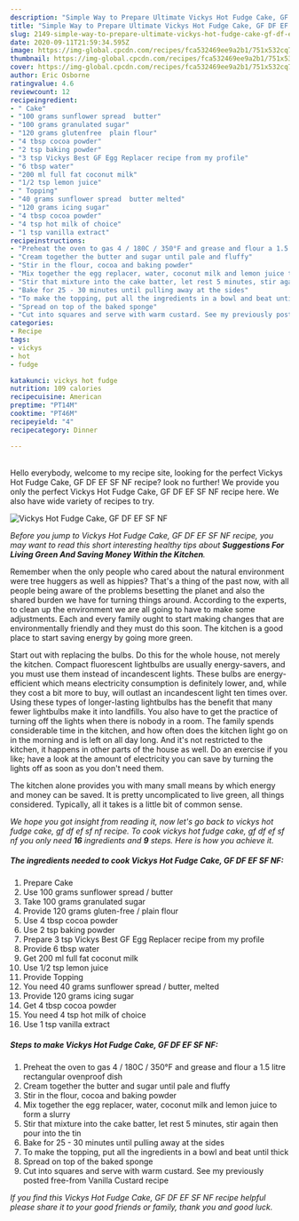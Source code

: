 ```yaml
---
description: "Simple Way to Prepare Ultimate Vickys Hot Fudge Cake, GF DF EF SF NF"
title: "Simple Way to Prepare Ultimate Vickys Hot Fudge Cake, GF DF EF SF NF"
slug: 2149-simple-way-to-prepare-ultimate-vickys-hot-fudge-cake-gf-df-ef-sf-nf
date: 2020-09-11T21:59:34.595Z
image: https://img-global.cpcdn.com/recipes/fca532469ee9a2b1/751x532cq70/vickys-hot-fudge-cake-gf-df-ef-sf-nf-recipe-main-photo.jpg
thumbnail: https://img-global.cpcdn.com/recipes/fca532469ee9a2b1/751x532cq70/vickys-hot-fudge-cake-gf-df-ef-sf-nf-recipe-main-photo.jpg
cover: https://img-global.cpcdn.com/recipes/fca532469ee9a2b1/751x532cq70/vickys-hot-fudge-cake-gf-df-ef-sf-nf-recipe-main-photo.jpg
author: Eric Osborne
ratingvalue: 4.6
reviewcount: 12
recipeingredient:
- " Cake"
- "100 grams sunflower spread  butter"
- "100 grams granulated sugar"
- "120 grams glutenfree  plain flour"
- "4 tbsp cocoa powder"
- "2 tsp baking powder"
- "3 tsp Vickys Best GF Egg Replacer recipe from my profile"
- "6 tbsp water"
- "200 ml full fat coconut milk"
- "1/2 tsp lemon juice"
- " Topping"
- "40 grams sunflower spread  butter melted"
- "120 grams icing sugar"
- "4 tbsp cocoa powder"
- "4 tsp hot milk of choice"
- "1 tsp vanilla extract"
recipeinstructions:
- "Preheat the oven to gas 4 / 180C / 350°F and grease and flour a 1.5 litre rectangular ovenproof dish"
- "Cream together the butter and sugar until pale and fluffy"
- "Stir in the flour, cocoa and baking powder"
- "Mix together the egg replacer, water, coconut milk and lemon juice to form a slurry"
- "Stir that mixture into the cake batter, let rest 5 minutes, stir again then pour into the tin"
- "Bake for 25 - 30 minutes until pulling away at the sides"
- "To make the topping, put all the ingredients in a bowl and beat until thick"
- "Spread on top of the baked sponge"
- "Cut into squares and serve with warm custard. See my previously posted free-from Vanilla Custard recipe"
categories:
- Recipe
tags:
- vickys
- hot
- fudge

katakunci: vickys hot fudge 
nutrition: 109 calories
recipecuisine: American
preptime: "PT14M"
cooktime: "PT46M"
recipeyield: "4"
recipecategory: Dinner

---
```

<br>
Hello everybody, welcome to my recipe site, looking for the perfect Vickys Hot Fudge Cake, GF DF EF SF NF recipe? look no further! We provide you only the perfect Vickys Hot Fudge Cake, GF DF EF SF NF recipe here. We also have wide variety of recipes to try.
<br>


![Vickys Hot Fudge Cake, GF DF EF SF NF](https://img-global.cpcdn.com/recipes/fca532469ee9a2b1/751x532cq70/vickys-hot-fudge-cake-gf-df-ef-sf-nf-recipe-main-photo.jpg)

<i>Before you jump to Vickys Hot Fudge Cake, GF DF EF SF NF recipe, you may want to read this short interesting healthy tips about 
<strong>Suggestions For Living Green And Saving Money Within the Kitchen</strong>.</i>
</br>

Remember when the only people who cared about the natural environment were tree huggers as well as hippies? That's a thing of the past now, with all people being aware of the problems besetting the planet and also the shared burden we have for turning things around. According to the experts, to clean up the environment we are all going to have to make some adjustments. Each and every family ought to start making changes that are environmentally friendly and they must do this soon. The kitchen is a good place to start saving energy by going more green.

Start out with replacing the bulbs. Do this for the whole house, not merely the kitchen. Compact fluorescent lightbulbs are usually energy-savers, and you must use them instead of incandescent lights. These bulbs are energy-efficient which means electricity consumption is definitely lower, and, while they cost a bit more to buy, will outlast an incandescent light ten times over. Using these types of longer-lasting lightbulbs has the benefit that many fewer lightbulbs make it into landfills. You also have to get the practice of turning off the lights when there is nobody in a room. The family spends considerable time in the kitchen, and how often does the kitchen light go on in the morning and is left on all day long. And it's not restricted to the kitchen, it happens in other parts of the house as well. Do an exercise if you like; have a look at the amount of electricity you can save by turning the lights off as soon as you don't need them.

The kitchen alone provides you with many small means by which energy and money can be saved. It is pretty uncomplicated to live green, all things considered. Typically, all it takes is a little bit of common sense.


<i>We hope you got insight from reading it, now let's go back to vickys hot fudge cake, gf df ef sf nf recipe. To cook vickys hot fudge cake, gf df ef sf nf you only need <strong>16</strong> ingredients and <strong>9</strong> steps. Here is how you achieve it.
</i>

##### The ingredients needed to cook Vickys Hot Fudge Cake, GF DF EF SF NF:

1. Prepare  Cake
1. Use 100 grams sunflower spread / butter
1. Take 100 grams granulated sugar
1. Provide 120 grams gluten-free / plain flour
1. Use 4 tbsp cocoa powder
1. Use 2 tsp baking powder
1. Prepare 3 tsp Vickys Best GF Egg Replacer recipe from my profile
1. Provide 6 tbsp water
1. Get 200 ml full fat coconut milk
1. Use 1/2 tsp lemon juice
1. Provide  Topping
1. You need 40 grams sunflower spread / butter, melted
1. Provide 120 grams icing sugar
1. Get 4 tbsp cocoa powder
1. You need 4 tsp hot milk of choice
1. Use 1 tsp vanilla extract


##### Steps to make Vickys Hot Fudge Cake, GF DF EF SF NF:

1. Preheat the oven to gas 4 / 180C / 350°F and grease and flour a 1.5 litre rectangular ovenproof dish
1. Cream together the butter and sugar until pale and fluffy
1. Stir in the flour, cocoa and baking powder
1. Mix together the egg replacer, water, coconut milk and lemon juice to form a slurry
1. Stir that mixture into the cake batter, let rest 5 minutes, stir again then pour into the tin
1. Bake for 25 - 30 minutes until pulling away at the sides
1. To make the topping, put all the ingredients in a bowl and beat until thick
1. Spread on top of the baked sponge
1. Cut into squares and serve with warm custard. See my previously posted free-from Vanilla Custard recipe


<i>If you find this Vickys Hot Fudge Cake, GF DF EF SF NF recipe helpful please share it to your good friends or family, thank you and good luck.</i>
